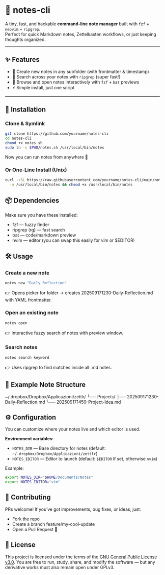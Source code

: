 # 📝 notes-cli

A tiny, fast, and hackable **command‑line note manager** built with `fzf` + `neovim` + `ripgrep`.  
Perfect for quick Markdown notes, Zettelkasten workflows, or just keeping thoughts organized.  

---

## ✨ Features

- 📂 Create new notes in any subfolder (with frontmatter & timestamp)  
- 🔎 Search across your notes with `ripgrep` (super fast!)  
- 📖 Browse and open notes interactively with `fzf` + `bat` previews  
- ⚡ Simple install, just one script  

---

## 🚀 Installation

### Clone & Symlink
```bash
git clone https://github.com/yourname/notes-cli
cd notes-cli
chmod +x notes.sh
sudo ln -s $PWD/notes.sh /usr/local/bin/notes
```

Now you can run notes from anywhere 🎉

### Or One‑Line Install (Unix)

```bash
curl -sSL https://raw.githubusercontent.com/yourname/notes-cli/main/notes.sh \
  -o /usr/local/bin/notes && chmod +x /usr/local/bin/notes
```

## 📦 Dependencies

Make sure you have these installed:

- fzf — fuzzy finder
- ripgrep (rg) — fast search
- bat — code/markdown preview
- nvim — editor (you can swap this easily for vim or $EDITOR)

## 🛠 Usage
### Create a new note

```bash
notes new "Daily Reflection"
```

👉 Opens picker for folder → creates 202509171230-Daily-Reflection.md with YAML frontmatter.

### Open an existing note

```bash
notes open
```

👉 Interactive fuzzy search of notes with preview window.

### Search notes
```bash
notes search keyword
```

👉 Uses ripgrep to find matches inside all .md notes.

## 📂 Example Note Structure

~/.dropbox/Dropbox/Applicazioni/zettlr/
└── Projects/
    ├── 202509171230-Daily-Reflection.md
    └── 202509171450-Project-Idea.md

## ⚙️ Configuration

You can customize where your notes live and which editor is used.

**Environment variables:**
- `NOTES_DIR` — Base directory for notes (default: `~/.dropbox/Dropbox/Applicazioni/zettlr`)
- `NOTES_EDITOR` — Editor to launch (default: `$EDITOR` if set, otherwise `nvim`)

Example:
```bash
export NOTES_DIR="$HOME/Documents/Notes"
export NOTES_EDITOR="vim"
```

## 🤝 Contributing

PRs welcome! If you’ve got improvements, bug fixes, or ideas, just:

- Fork the repo
- Create a branch feature/my-cool-update
- Open a Pull Request 🚀

## 📜 License

This project is licensed under the terms of the [GNU General Public License v3.0](https://apps.abacus.ai/chatllm/LICENSE).
You are free to run, study, share, and modify the software — but any derivative works must also remain open under GPLv3.
